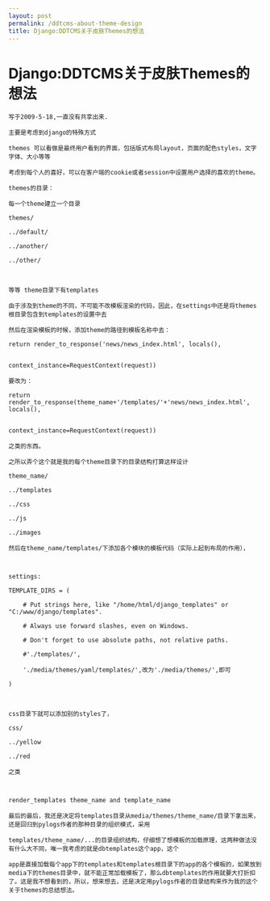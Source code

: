 ```yaml
---
layout: post
permalink: /ddtcms-about-theme-design
title: Django:DDTCMS关于皮肤Themes的想法
---
```


# Django:DDTCMS关于皮肤Themes的想法 #


    写于2009-5-18,一直没有共享出来.

    主要是考虑到django的特殊方式

    themes 可以看做是最终用户看到的界面，包括版式布局layout，页面的配色styles，文字字体、大小等等

    考虑到每个人的喜好，可以在客户端的cookie或者session中设置用户选择的喜欢的theme。

    themes的目录：

    每一个theme建立一个目录

    themes/

    ../default/

    ../another/

    ../other/



    等等 theme目录下有templates

    由于涉及到theme的不同，不可能不改模板渲染的代码，因此，在settings中还是将themes根目录包含到templates的设置中去

    然后在渲染模板的时候，添加theme的路径到模板名称中去：

    return render_to_response('news/news_index.html', locals(),

                                  context_instance=RequestContext(request))

    要改为：

    return render_to_response(theme_name+'/templates/'+'news/news_index.html', locals(),

                                  context_instance=RequestContext(request))

    之类的东西。

    之所以弄个这个就是我的每个theme目录下的目录结构打算这样设计

    theme_name/

    ../templates

    ../css

    ../js

    ../images

    然后在theme_name/templates/下添加各个模块的模板代码（实际上起到布局的作用），



    settings:

    TEMPLATE_DIRS = (

        # Put strings here, like "/home/html/django_templates" or "C:/www/django/templates".

        # Always use forward slashes, even on Windows.

        # Don't forget to use absolute paths, not relative paths.

        #'./templates/',

        './media/themes/yaml/templates/',改为'./media/themes/',即可

    )



    css目录下就可以添加别的styles了，

    css/

    ../yellow

    ../red

    之类



    render_templates theme_name and template_name

    最后的最后，我还是决定将templates目录从media/themes/theme_name/目录下拿出来，还是回归到pylogs作者的那种目录的组织模式，采用

    templates/theme_name/...的目录组织结构，仔细想了想模板的加载原理，这两种做法没有什么大不同，唯一我考虑的就是dbtemplates这个app，这个

    app是直接加载每个app下的templates和templates根目录下的app的各个模板的，如果放到media下的themes目录中，就不能正常加载模板了，那么dbtemplates的作用就要大打折扣了。这是我不想看到的，所以，想来想去，还是决定用pylogs作者的目录结构来作为我的这个关于themes的总结想法。
